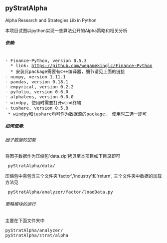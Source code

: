 
## pyStratAlpha

Alpha Research and Strategies Lib in Python

本项目试图以python实现一些算法公开的Alpha策略和相关分析

##### 依赖:

<pre><br />- Finance-Python, version 0.5.3<br />  * link: <a href="https://github.com/wegamekinglc/Finance-Python" target="_blank">https://github.com/wegamekinglc/Finance-Python</a><br />  * 安装此package需要有C++编译器，细节请见上面的链接<br />- numpy, version 1.11.1<br />- pandas, version 0.18.1<br />- empyrical, version 0.2.2<br />- pyfolio, version 0.6.0<br />- alphalens, version 0.0.0<br />- windpy, 使用时需要打开wind终端<br />- tushare, version 0.5.8<br /> * windpy和tushare均可作为数据源的package， 使用时二选一即可
</pre>

##### 如何使用:

###### 因子数据的加载
将因子数据作为压缩包'data.zip'拷贝至本项目如下目录即可 
<pre> pyStratAlpha/data/</pre>
压缩包中需包含三个文件夹'factor','industry'和'return', 三个文件夹中数据的加载方法见
<pre> pyStratAlpha/analyzer/factor/loadData.py</pre>

###### 策略模块的运行
主要在下面文件夹中
<pre>pyStratAlpha/analyzer/
pyStratAlpha/strat/alpha</pre>
